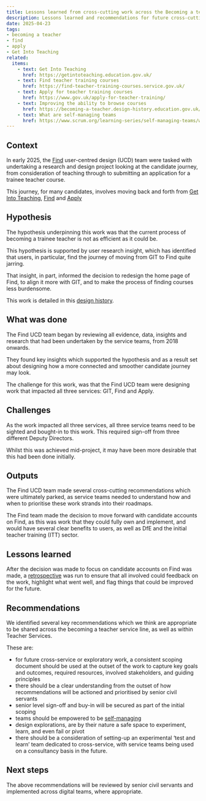 ```yaml
---
title: Lessons learned from cross-cutting work across the Becoming a teacher service line
description: Lessons learned and recommendations for future cross-cutting work
date: 2025-04-23
tags:
- becoming a teacher
- find
- apply
- Get Into Teaching
related:
  items:
    - text: Get Into Teaching
      href: https://getintoteaching.education.gov.uk/
    - text: Find teacher training courses
      href: https://find-teacher-training-courses.service.gov.uk/
    - text: Apply for teacher training courses
      href: https://www.gov.uk/apply-for-teacher-training/
    - text: Improving the ability to browse courses
      href: https://becoming-a-teacher.design-history.education.gov.uk/find-teacher-training/improving-the-ability-to-browse-courses/
    - text: What are self-managing teams
      href: https://www.scrum.org/learning-series/self-managing-teams/what-are-self-managing-teams-
---
```


## Context

In early 2025, the [Find](https://find-teacher-training-courses.service.gov.uk/) user-centred design (UCD) team were tasked with undertaking a research and design project looking at the candidate journey, from consideration of teaching through to submitting an application for a trainee teacher course.

This journey, for many candidates, involves moving back and forth from [Get Into Teaching](https://getintoteaching.education.gov.uk/), [Find](https://find-teacher-training-courses.service.gov.uk/) and [Apply](https://www.gov.uk/apply-for-teacher-training)

## Hypothesis

The hypothesis underpinning this work was that the current process of becoming a trainee teacher is not as efficient as it could be.

This hypothesis is supported by user research insight, which has identified that users, in particular, find the journey of moving from GIT to Find quite jarring.

That insight, in part, informed the decision to redesign the home page of Find, to align it more with GIT, and to make the process of finding courses less burdensome.

This work is detailed in this [design history](/find-teacher-training/improving-the-ability-to-browse-courses/).

## What was done

The Find UCD team began by reviewing all evidence, data, insights and research that had been undertaken by the service teams, from 2018 onwards.

They found key insights which supported the hypothesis and as a result set about designing how a more connected and smoother candidate journey may look.

The challenge for this work, was that the Find UCD team were designing work that impacted all three services: GIT, Find and Apply.

## Challenges

As the work impacted all three services, all three service teams need to be sighted and bought-in to this work. This required sign-off from three different Deputy Directors.

Whilst this was achieved mid-project, it may have been more desirable that this had been done initially.

## Outputs

The Find UCD team made several cross-cutting recommendations which were ultimately parked, as service teams needed to understand how and when to prioritise these work strands into their roadmaps.

The Find team made the decision to move forward with candidate accounts on Find, as this was work that they could fully own and implement, and would have several clear benefits to users, as well as DfE and the initial teacher training (ITT) sector.

## Lessons learned

After the decision was made to focus on candidate accounts on Find was made, a [retrospective](https://www.gov.uk/service-manual/agile-delivery/agile-tools-techniques#retrospective-meetings) was run to ensure that all involved could feedback on the work, highlight what went well, and flag things that could be improved for the future.

## Recommendations

We identified several key recommendations which we think are appropriate to be shared across the becoming a teacher service line, as well as within Teacher Services.

These are:

- for future cross-service or exploratory work, a consistent scoping document should be used at the outset of the work to capture key goals and outcomes, required resources, involved stakeholders, and guiding principles
- there should be a clear understanding from the outset of how recommendations will be actioned and prioritised by senior civil servants
- senior level sign-off and buy-in will be secured as part of the initial scoping
- teams should be empowered to be [self-managing](https://www.scrum.org/learning-series/self-managing-teams/what-are-self-managing-teams-)
- design explorations, are by their nature a safe space to experiment, learn, and even fail or pivot
- there should be a consideration of setting-up an experimental ‘test and learn’ team dedicated to cross-service, with service teams being used on a consultancy basis in the future.

## Next steps

The above recommendations will be reviewed by senior civil servants and implemented across digital teams, where appropriate.
